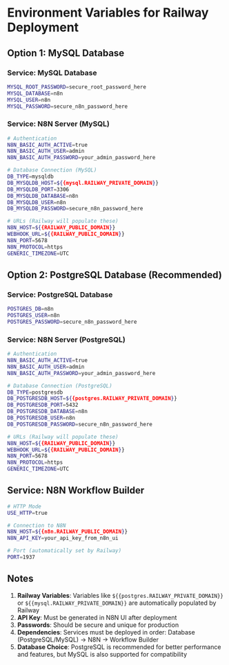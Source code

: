 # Environment Variables for Railway Deployment

## Option 1: MySQL Database

### Service: MySQL Database

```bash
MYSQL_ROOT_PASSWORD=secure_root_password_here
MYSQL_DATABASE=n8n
MYSQL_USER=n8n
MYSQL_PASSWORD=secure_n8n_password_here
```

### Service: N8N Server (MySQL)

```bash
# Authentication
N8N_BASIC_AUTH_ACTIVE=true
N8N_BASIC_AUTH_USER=admin
N8N_BASIC_AUTH_PASSWORD=your_admin_password_here

# Database Connection (MySQL)
DB_TYPE=mysqldb
DB_MYSQLDB_HOST=${{mysql.RAILWAY_PRIVATE_DOMAIN}}
DB_MYSQLDB_PORT=3306
DB_MYSQLDB_DATABASE=n8n
DB_MYSQLDB_USER=n8n
DB_MYSQLDB_PASSWORD=secure_n8n_password_here

# URLs (Railway will populate these)
N8N_HOST=${{RAILWAY_PUBLIC_DOMAIN}}
WEBHOOK_URL=${{RAILWAY_PUBLIC_DOMAIN}}
N8N_PORT=5678
N8N_PROTOCOL=https
GENERIC_TIMEZONE=UTC
```

## Option 2: PostgreSQL Database (Recommended)

### Service: PostgreSQL Database

```bash
POSTGRES_DB=n8n
POSTGRES_USER=n8n
POSTGRES_PASSWORD=secure_n8n_password_here
```

### Service: N8N Server (PostgreSQL)

```bash
# Authentication
N8N_BASIC_AUTH_ACTIVE=true
N8N_BASIC_AUTH_USER=admin
N8N_BASIC_AUTH_PASSWORD=your_admin_password_here

# Database Connection (PostgreSQL)
DB_TYPE=postgresdb
DB_POSTGRESDB_HOST=${{postgres.RAILWAY_PRIVATE_DOMAIN}}
DB_POSTGRESDB_PORT=5432
DB_POSTGRESDB_DATABASE=n8n
DB_POSTGRESDB_USER=n8n
DB_POSTGRESDB_PASSWORD=secure_n8n_password_here

# URLs (Railway will populate these)
N8N_HOST=${{RAILWAY_PUBLIC_DOMAIN}}
WEBHOOK_URL=${{RAILWAY_PUBLIC_DOMAIN}}
N8N_PORT=5678
N8N_PROTOCOL=https
GENERIC_TIMEZONE=UTC
```

## Service: N8N Workflow Builder

```bash
# HTTP Mode
USE_HTTP=true

# Connection to N8N
N8N_HOST=${{n8n.RAILWAY_PUBLIC_DOMAIN}}
N8N_API_KEY=your_api_key_from_n8n_ui

# Port (automatically set by Railway)
PORT=1937
```

## Notes

1. **Railway Variables**: Variables like `${{postgres.RAILWAY_PRIVATE_DOMAIN}}` or `${{mysql.RAILWAY_PRIVATE_DOMAIN}}` are automatically populated by Railway
2. **API Key**: Must be generated in N8N UI after deployment
3. **Passwords**: Should be secure and unique for production
4. **Dependencies**: Services must be deployed in order: Database (PostgreSQL/MySQL) → N8N → Workflow Builder
5. **Database Choice**: PostgreSQL is recommended for better performance and features, but MySQL is also supported for compatibility
